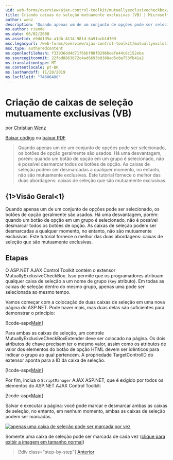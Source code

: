 ```yaml
---
uid: web-forms/overview/ajax-control-toolkit/mutuallyexclusivecheckbox/creating-mutually-exclusive-checkboxes-vb
title: Criando caixas de seleção mutuamente exclusivas (VB) | Microsoft Docs
author: wenz
description: 'Quando apenas um de um conjunto de opções pode ser selecionado, os botões de opção geralmente são usados. Há uma desvantagem, porém: quando um botão de opção em um grupo é selecionado,...'
ms.author: riande
ms.date: 06/02/2008
ms.assetid: e9dd1d5a-a1db-4114-981d-6a91acb1d709
msc.legacyurl: /web-forms/overview/ajax-control-toolkit/mutuallyexclusivecheckbox/creating-mutually-exclusive-checkboxes-vb
msc.type: authoredcontent
ms.openlocfilehash: f33936dd4d71f6bbf08f02966eefe44c8c152eba
ms.sourcegitcommit: 22fbd8863672c4ad6693b8388ad5c8e753fb41a2
ms.translationtype: MT
ms.contentlocale: pt-BR
ms.lasthandoff: 11/28/2019
ms.locfileid: "74606488"
---
```

# <a name="creating-mutually-exclusive-checkboxes-vb"></a>Criação de caixas de seleção mutuamente exclusivas (VB)

por [Christian Wenz](https://github.com/wenz)

[Baixar código](https://download.microsoft.com/download/9/3/f/93f8daea-bebd-4821-833b-95205389c7d0/MutuallyExclusiveCheckBox0.vb.zip) ou [baixar PDF](https://download.microsoft.com/download/b/6/a/b6ae89ee-df69-4c87-9bfb-ad1eb2b23373/mutuallyexclusivecheckbox0VB.pdf)

> Quando apenas um de um conjunto de opções pode ser selecionado, os botões de opção geralmente são usados. Há uma desvantagem, porém: quando um botão de opção em um grupo é selecionado, não é possível desmarcar todos os botões de opção. As caixas de seleção podem ser desmarcadas a qualquer momento, no entanto, não são mutuamente exclusivas. Este tutorial fornece o melhor das duas abordagens: caixas de seleção que são mutuamente exclusivas.

## <a name="overview"></a>{1&gt;Visão Geral&lt;1}

Quando apenas um de um conjunto de opções pode ser selecionado, os botões de opção geralmente são usados. Há uma desvantagem, porém: quando um botão de opção em um grupo é selecionado, não é possível desmarcar todos os botões de opção. As caixas de seleção podem ser desmarcadas a qualquer momento, no entanto, não são mutuamente exclusivas. Este tutorial fornece o melhor das duas abordagens: caixas de seleção que são mutuamente exclusivas.

## <a name="steps"></a>Etapas

O ASP.NET AJAX Control Toolkit contém o extensor MutuallyExclusiveCheckBox. Isso permite que os programadores atribuam qualquer caixa de seleção a um nome de grupo (`Key` atributo). Em todas as caixas de seleção dentro do mesmo grupo, apenas uma pode ser selecionada ao mesmo tempo.

Vamos começar com a colocação de duas caixas de seleção em uma nova página do ASP.NET. Pode haver mais, mas duas delas são suficientes para demonstrar o princípio:

[!code-aspx[Main](creating-mutually-exclusive-checkboxes-vb/samples/sample1.aspx)]

Para ambas as caixas de seleção, um controle MutuallyExclusiveCheckBoxExtender deve ser colocado na página. Os dois atributos de chave precisam ter o mesmo valor, assim como os atributos de valor dos elementos do botão de opção HTML devem ser idênticos para indicar o grupo ao qual pertencem. A propriedade TargetControlID do extensor aponta para a ID da caixa de seleção.

[!code-aspx[Main](creating-mutually-exclusive-checkboxes-vb/samples/sample2.aspx)]

Por fim, inclua o `ScriptManager` AJAX ASP.NET, que é exigido por todos os elementos do ASP.NET AJAX Control Toolkit:

[!code-aspx[Main](creating-mutually-exclusive-checkboxes-vb/samples/sample3.aspx)]

Salvar e executar a página: você pode marcar e desmarcar ambas as caixas de seleção, no entanto, em nenhum momento, ambas as caixas de seleção podem ser marcadas.

[![apenas uma caixa de seleção pode ser marcada por vez](creating-mutually-exclusive-checkboxes-vb/_static/image2.png)](creating-mutually-exclusive-checkboxes-vb/_static/image1.png)

Somente uma caixa de seleção pode ser marcada de cada vez ([clique para exibir a imagem em tamanho normal](creating-mutually-exclusive-checkboxes-vb/_static/image3.png))

> [!div class="step-by-step"]
> [Anterior](creating-mutually-exclusive-checkboxes-cs.md)
